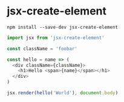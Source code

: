 # jsx-create-element


```shell
npm install --save-dev jsx-create-element
```

```js
import jsx from 'jsx-create-element'

const className = 'foobar'

const hello = name => (
  <div className={className}>
    <h1>Hello <span>{name}</span></h1>
  </div>
)

jsx.render(hello('World'), document.body)
```
